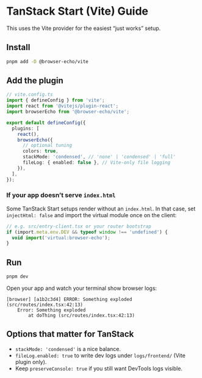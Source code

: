 # TanStack Start (Vite) Guide

This uses the Vite provider for the easiest “just works” setup.

## Install

```bash
pnpm add -D @browser-echo/vite
```

## Add the plugin

```ts
// vite.config.ts
import { defineConfig } from 'vite';
import react from '@vitejs/plugin-react';
import browserEcho from '@browser-echo/vite';

export default defineConfig({
  plugins: [
    react(),
    browserEcho({
      // optional tuning
      colors: true,
      stackMode: 'condensed', // 'none' | 'condensed' | 'full'
      fileLog: { enabled: false }, // Vite-only file logging
    }),
  ],
});
```

### If your app doesn’t serve `index.html`

Some TanStack Start setups render without an `index.html`. In that case, set `injectHtml: false` and import the virtual module once on the client:

```ts
// e.g. src/entry-client.tsx or your router bootstrap
if (import.meta.env.DEV && typeof window !== 'undefined') {
  void import('virtual:browser-echo');
}
```

## Run

```bash
pnpm dev
```

Open your app and watch your terminal show browser logs:

```
[browser] [a1b2c3d4] ERROR: Something exploded (src/routes/index.tsx:42:13)
    Error: Something exploded
        at doThing (src/routes/index.tsx:42:13)
```

## Options that matter for TanStack

* `stackMode: 'condensed'` is a nice balance.
* `fileLog.enabled: true` to write dev logs under `logs/frontend/` (Vite plugin only).
* Keep `preserveConsole: true` if you still want DevTools logs visible.
